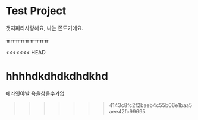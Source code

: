# Test Project

챗지피티사랑해요, 나는 쫀도기에요.

ㅠㅠㅠㅠㅠㅠㅠㅠㅠ

<<<<<<< HEAD

hhhhdkdhdkdhdkhd
=======
에라잇야발 욕을참을수가없
>>>>>>> 4143c8fc2f2baeb4c55b06e1baa5aee42fc99695
